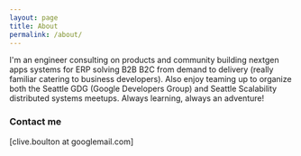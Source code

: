 ```yaml
---
layout: page
title: About
permalink: /about/
---
```

I'm an engineer consulting on products and community building nextgen apps systems for ERP solving B2B B2C from demand to delivery (really familiar catering to business developers). Also enjoy teaming up to organize both the Seattle GDG (Google Developers Group) and Seattle Scalability distributed systems meetups. Always learning, always an adventure!

### Contact me

[clive.boulton at googlemail.com]
